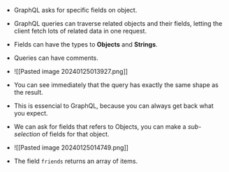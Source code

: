 - GraphQL asks for specific fields on object.
- GraphQL queries can traverse related objects and their fields, letting the client fetch lots of related data in one request.
- Fields can have the types to **Objects** and **Strings**.
- Queries can have comments.
- ![[Pasted image 20240125013927.png]]

- You can see immediately that the query has exactly the same shape as the result.
- This is essencial to GraphQL, because you can always get back what you expect.
- We can ask for fields that refers to Objects, you can make a *sub-selection* of fields for that object.
- ![[Pasted image 20240125014749.png]]
- 
  The field `friends` returns an array of items.